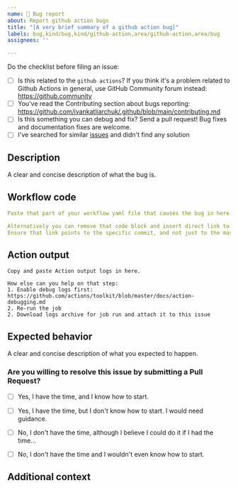 ```yaml
---
name: 🦠 Bug report
about: Report github action bugs
title: "[A very brief summary of a github action bug]"
labels: bug,kind/bug,kind/github-action,area/github-action,area/bug
assignees: ''

---
```

<!-- Before submitting a new issue, please make sure that the same issue has not been created already -->

Do the checklist before filing an issue:

 * [ ] Is this related to the `github actions`?
       If you think it's a problem related to Github Actions in general, use GitHub Community forum instead: https://github.community
 * [ ] You've read the Contributing section about bugs reporting: https://github.com/ivankatliarchuk/.github/blob/main/contributing.md
 * [ ] Is this something you can debug and fix? Send a pull request! Bug fixes and documentation fixes are welcome.
 * [ ] I've searched for similar [issues](../issues) and didn't find any solution

## Description

A clear and concise description of what the bug is.

## Workflow code

```yaml
Paste that part of your workflow yaml file that causes the bug in here.

Alternatively you can remove that code block and insert direct link to your workflow file.
Ensure that link points to the specific commit, and not just to the master branch.
```

## Action output

```
Copy and paste Action output logs in here.

How else can you help on that step:
1. Enable debug logs first: https://github.com/actions/toolkit/blob/master/docs/action-debugging.md
2. Re-run the job
2. Download logs archive for job run and attach it to this issue
```

## Expected behavior

A clear and concise description of what you expected to happen.

### Are you willing to resolve this issue by submitting a Pull Request?

<!--
  Remember that first-time contributors are welcome! 🙌
-->

- [ ] Yes, I have the time, and I know how to start.
- [ ] Yes, I have the time, but I don't know how to start. I would need guidance.
- [ ] No, I don't have the time, although I believe I could do it if I had the time...
- [ ] No, I don't have the time and I wouldn't even know how to start.


<!--
  👋 Have a great day and thank you for the documentation problem report!
-->

## Additional context

<!-- Add any other context about the problem here. -->
